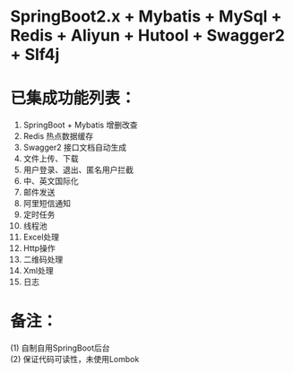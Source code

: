 # SpringBoot2.x + Mybatis + MySql + Redis + Aliyun + Hutool + Swagger2 + Slf4j


# 已集成功能列表：

1. SpringBoot + Mybatis 增删改查  
2. Redis 热点数据缓存  
3. Swagger2 接口文档自动生成  
4. 文件上传、下载  
5. 用户登录、退出、匿名用户拦截  
6. 中、英文国际化  
7. 邮件发送  
8. 阿里短信通知  
9. 定时任务  
10. 线程池  
11. Excel处理  
12. Http操作  
13. 二维码处理  
14. Xml处理  
15. 日志  
  
  
# 备注：

(1) 自制自用SpringBoot后台  
(2) 保证代码可读性，未使用Lombok
